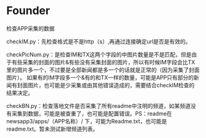 # Founder
检查APP采集的数据

checkIM.py：先检查格式是不是http（s）,再通过连接确定url是否是有效的。

checkPicNum.py：是检查IM和TX这两个字段的中图片数量是不是匹配，但是由于有些采集的封面的图片&有些没有采集封面的图片，所以有时候IM字段会比TX里的图片多一个，不过要是全部新闻都是多一个的话就是正常的（因为采集了封面图片）。
如果有的IM字段多一个&有的和TX一样的数量，可能是APP只有部分的新闻有封面图片，也可能是少采集或由其他错误造成的，需要结合checkIM检查的结果决定。

checkBN.py：检查落地文件是否采集了所有readme中注明的频道，如某频道没有采集到数据，可能是被查重了，也可能是配置错误。PS：readme在 newsapp3/apps/（APP名称）/ 下，可能为Readme.txt，也可能是readme.txt。暂未测试新增频道列表。
